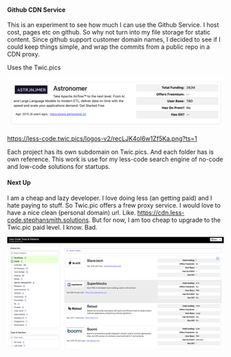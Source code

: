 #### Github CDN Service
This is an experiment to see how much I can use the Github Service. I host cost, pages etc on github. So why not turn into my file storage for static content. Since github support customer domain names, I decided to see if I could keep things simple, and wrap the commits from a public repo in a CDN proxy.

Uses the Twic.pics

![Details Search Result](assets/screenshot2.png)

https://less-code.twic.pics/logos-v2/recLJK4ol6w1Zf5Ka.png?ts=1

Each project has its own subdomain on Twic.pics. And each folder has is own reference. This work is use for my less-code search engine of no-code and low-code solutions for startups.

#### Next Up
I am a cheap and lazy developer. I love doing less (an getting paid) and I hate paying to stuff. So Twic.pic offers a frew proxy service. I would love to have a nice clean (personal domain) url. Like. https://cdn.less-code.stephansmith.solutions. But for now, I am too cheap to upgrade to the Twic.pic paid level. I know. Bad.

![Less-Code Search Engine](assets/screenshot.png)

